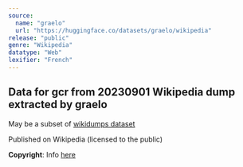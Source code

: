 ```yaml
---
source:
  name: "graelo"
  url: "https://huggingface.co/datasets/graelo/wikipedia"
release: "public"
genre: "Wikipedia"
datatype: "Web"
lexifier: "French"
---
```


## Data for gcr from 20230901 Wikipedia dump extracted by graelo

May be a subset of [wikidumps dataset](../wikidumps)

Published on Wikipedia (licensed to the public)

**Copyright**: Info [here](https://en.wikipedia.org/wiki/Wikipedia:Copyrights)

